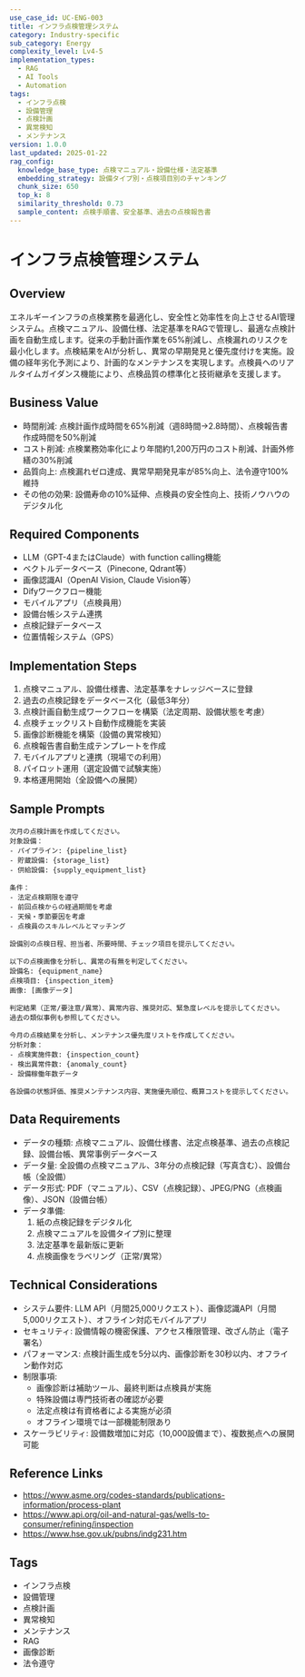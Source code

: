 ```yaml
---
use_case_id: UC-ENG-003
title: インフラ点検管理システム
category: Industry-specific
sub_category: Energy
complexity_level: Lv4-5
implementation_types:
  - RAG
  - AI Tools
  - Automation
tags:
  - インフラ点検
  - 設備管理
  - 点検計画
  - 異常検知
  - メンテナンス
version: 1.0.0
last_updated: 2025-01-22
rag_config:
  knowledge_base_type: 点検マニュアル・設備仕様・法定基準
  embedding_strategy: 設備タイプ別・点検項目別のチャンキング
  chunk_size: 650
  top_k: 8
  similarity_threshold: 0.73
  sample_content: 点検手順書、安全基準、過去の点検報告書
---
```


# インフラ点検管理システム

## Overview

エネルギーインフラの点検業務を最適化し、安全性と効率性を向上させるAI管理システム。点検マニュアル、設備仕様、法定基準をRAGで管理し、最適な点検計画を自動生成します。従来の手動計画作業を65%削減し、点検漏れのリスクを最小化します。点検結果をAIが分析し、異常の早期発見と優先度付けを実施。設備の経年劣化予測により、計画的なメンテナンスを実現します。点検員へのリアルタイムガイダンス機能により、点検品質の標準化と技術継承を支援します。

## Business Value

- 時間削減: 点検計画作成時間を65%削減（週8時間→2.8時間）、点検報告書作成時間を50%削減
- コスト削減: 点検業務効率化により年間約1,200万円のコスト削減、計画外修繕の30%削減
- 品質向上: 点検漏れゼロ達成、異常早期発見率が85%向上、法令遵守100%維持
- その他の効果: 設備寿命の10%延伸、点検員の安全性向上、技術ノウハウのデジタル化

## Required Components

- LLM（GPT-4またはClaude）with function calling機能
- ベクトルデータベース（Pinecone, Qdrant等）
- 画像認識AI（OpenAI Vision, Claude Vision等）
- Difyワークフロー機能
- モバイルアプリ（点検員用）
- 設備台帳システム連携
- 点検記録データベース
- 位置情報システム（GPS）

## Implementation Steps

1. 点検マニュアル、設備仕様書、法定基準をナレッジベースに登録
2. 過去の点検記録をデータベース化（最低3年分）
3. 点検計画自動生成ワークフローを構築（法定周期、設備状態を考慮）
4. 点検チェックリスト自動作成機能を実装
5. 画像診断機能を構築（設備の異常検知）
6. 点検報告書自動生成テンプレートを作成
7. モバイルアプリと連携（現場での利用）
8. パイロット運用（選定設備で試験実施）
9. 本格運用開始（全設備への展開）

## Sample Prompts

```
次月の点検計画を作成してください。
対象設備：
- パイプライン: {pipeline_list}
- 貯蔵設備: {storage_list}
- 供給設備: {supply_equipment_list}

条件：
- 法定点検期限を遵守
- 前回点検からの経過期間を考慮
- 天候・季節要因を考慮
- 点検員のスキルレベルとマッチング

設備別の点検日程、担当者、所要時間、チェック項目を提示してください。
```

```
以下の点検画像を分析し、異常の有無を判定してください。
設備名: {equipment_name}
点検項目: {inspection_item}
画像: [画像データ]

判定結果（正常/要注意/異常）、異常内容、推奨対応、緊急度レベルを提示してください。
過去の類似事例も参照してください。
```

```
今月の点検結果を分析し、メンテナンス優先度リストを作成してください。
分析対象：
- 点検実施件数: {inspection_count}
- 検出異常件数: {anomaly_count}
- 設備稼働年数データ

各設備の状態評価、推奨メンテナンス内容、実施優先順位、概算コストを提示してください。
```

## Data Requirements

- データの種類: 点検マニュアル、設備仕様書、法定点検基準、過去の点検記録、設備台帳、異常事例データベース
- データ量: 全設備の点検マニュアル、3年分の点検記録（写真含む）、設備台帳（全設備）
- データ形式: PDF（マニュアル）、CSV（点検記録）、JPEG/PNG（点検画像）、JSON（設備台帳）
- データ準備:
  1. 紙の点検記録をデジタル化
  2. 点検マニュアルを設備タイプ別に整理
  3. 法定基準を最新版に更新
  4. 点検画像をラベリング（正常/異常）

## Technical Considerations

- システム要件: LLM API（月間25,000リクエスト）、画像認識API（月間5,000リクエスト）、オフライン対応モバイルアプリ
- セキュリティ: 設備情報の機密保護、アクセス権限管理、改ざん防止（電子署名）
- パフォーマンス: 点検計画生成を5分以内、画像診断を30秒以内、オフライン動作対応
- 制限事項:
  - 画像診断は補助ツール、最終判断は点検員が実施
  - 特殊設備は専門技術者の確認が必要
  - 法定点検は有資格者による実施が必須
  - オフライン環境では一部機能制限あり
- スケーラビリティ: 設備数増加に対応（10,000設備まで）、複数拠点への展開可能

## Reference Links

- https://www.asme.org/codes-standards/publications-information/process-plant
- https://www.api.org/oil-and-natural-gas/wells-to-consumer/refining/inspection
- https://www.hse.gov.uk/pubns/indg231.htm

## Tags

- インフラ点検
- 設備管理
- 点検計画
- 異常検知
- メンテナンス
- RAG
- 画像診断
- 法令遵守
